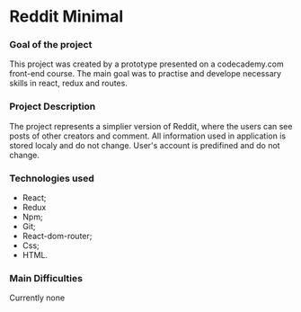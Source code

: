 # Reddit Minimal

### Goal of the project

This project was created by a prototype presented on a codecademy.com front-end course. The main goal was to practise and develope necessary skills in react, redux and routes. 

### Project Description

The project represents a simplier version of Reddit, where the users can see posts of other creators and comment.
All information used in application is stored localy and do not change.
User's account is predifined and do not change.

### Technologies used
- React;
- Redux
- Npm;
- Git;
- React-dom-router;
- Css;
- HTML.

### Main Difficulties

Currently none
